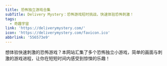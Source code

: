 ```yaml
---
title: 恐怖独立游戏合集
subTitle: Delivery Mystery：恐怖游戏短时挑战，快速体验恐怖刺激！
tags:
  - 奇趣宇宙
link: 'https://deliverymystery.com/'
icon: 'https://deliverymystery.com/favicon.ico'
abbrlink: '556573e9'
---
```


想体验快速刺激的恐怖游戏？本网站汇集了多个恐怖独立小游戏，简单的画面与刺激的游戏进程，让你在短短时间内感受到惊悚的乐趣！